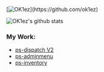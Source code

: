 
[![OK1ez](https://readme-typing-svg.herokuapp.com?font=Fira+Code&weight=700&pause=1000&color=ED3F84&width=435&lines=Hey%2C+I'm+OK1ez!)](https://github.com/ok1ez)

![OK1ez's github stats](https://github-readme-stats.vercel.app/api?username=ok1ez&count_private=true&include_all_commits=true&theme=radical&hide_border=true)

### My Work:
* [ps-dispatch V2](https://github.com/Project-Sloth/ps-dispatch/)
* [ps-adminmenu](https://github.com/Project-Sloth/ps-adminmenu/)
* [ps-inventory](https://github.com/Project-Sloth/ps-inventory/)

